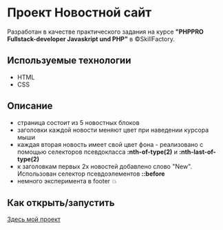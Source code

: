 # Проект Новостной сайт 


Разработан в качестве практического задания на курсе **"PHPPRO Fullstack-developer Javaskript und PHP"** в ©SkillFactory.

## Используемые технологии ##

* HTML
* CSS

## Описание
* страница состоит из 5 новостных блоков
* заголовки каждой новости меняют цвет при наведении курсора мыши
* каждая вторая новость имеет свой цвет фона - реализовано с помощью селекторов псевдокласса **:nth-of-type(2)** и **:nth-last-of-type(2)**
* к заголовкам пeрвых 2х новостей добавлено слово "New". Использован селектор псевдоэлементов **::before**
* немного эксперимента в footer :boom:


## Как открыть/запустить

[Здесь мой проект](https://codennov.github.io/css_praktikum_5.11)









